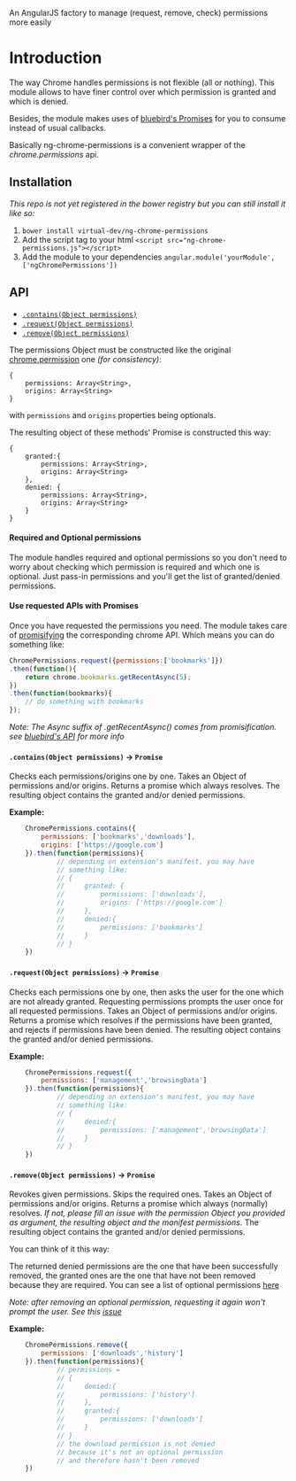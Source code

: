 An AngularJS factory to manage (request, remove, check) permissions more easily

# Introduction

The way Chrome handles permissions is not flexible (all or nothing). This module allows to have finer control over which permission is granted and which is denied.

Besides, the module makes uses of [bluebird's Promises](https://github.com/petkaantonov/bluebird) for you to consume instead of usual callbacks.

Basically ng-chrome-permissions is a convenient wrapper of the *chrome.permissions* api.

## Installation

*This repo is not yet registered in the bower registry but you can still install it like so:*

1. `bower install virtual-dev/ng-chrome-permissions`
2. Add the script tag to your html `<script src="ng-chrome-permissions.js"></script>`
3. Add the module to your dependencies `angular.module('yourModule', ['ngChromePermissions'])`

## API

- [`.contains(Object permissions)`](#containsobject-permissions---promise)
- [`.request(Object permissions)`](#requestobject-permissions---promise)
- [`.remove(Object permissions)`](#removeobject-permissions---promise)

The permissions Object must be constructed like the original [chrome.permission](https://developer.chrome.com/extensions/permissions#type-Permissions) one *(for consistency)*:
```
{
    permissions: Array<String>,
    origins: Array<String>
}
```
with `permissions` and `origins` properties being optionals.

The resulting object of these methods' Promise is constructed this way:
```
{
    granted:{
        permissions: Array<String>,
        origins: Array<String>
    },
    denied: {
        permissions: Array<String>,
        origins: Array<String>
    }
}
```

#### Required and Optional permissions

The module handles required and optional permissions so you don't need to worry about checking which permission is required and which one is optional. Just pass-in permissions and you'll get the list of granted/denied permissions.

#### Use requested APIs with Promises

Once you have requested the permissions you need. The module takes care of [promisifying](https://github.com/petkaantonov/bluebird/blob/master/API.md#promisification) the corresponding chrome API. Which means you can do something like:
```Javascript
ChromePermissions.request({permissions:['bookmarks']})
.then(function(){
    return chrome.bookmarks.getRecentAsync(5);
})
.then(function(bookmarks){
    // do something with bookmarks
});
```
*Note: The Async suffix of .getRecentAsync() comes from promisification. see [bluebird's API](https://github.com/petkaantonov/bluebird/blob/master/API.md#promisification) for more info*


#### `.contains(Object permissions)` -> `Promise`

Checks each permissions/origins one by one.
Takes an Object of permissions and/or origins.
Returns a promise which always resolves.
The resulting object contains the granted and/or denied permissions.

**Example:**
```Javascript
    ChromePermissions.contains({
        permissions: ['bookmarks','downloads'],
        origins: ['https://google.com']
    }).then(function(permissions){
            // depending on extension's manifest, you may have
            // something like:
            // {
            //     granted: {
            //         permissions: ['downloads'],
            //         origins: ['https://google.com']
            //     },
            //     denied:{
            //         permissions: ['bookmarks']
            //     }
            // }
    })
```

#### `.request(Object permissions)` -> `Promise`

Checks each permissions one by one, then asks the user for the one which are not already granted.
Requesting permissions prompts the user once for all requested permissions.
Takes an Object of permissions and/or origins.
Returns a promise which resolves if the permissions have been granted, and rejects if permissions have been denied.
The resulting object contains the granted and/or denied permissions.

**Example:**
```Javascript
    ChromePermissions.request({
        permissions: ['management','browsingData']
    }).then(function(permissions){
            // depending on extension's manifest, you may have
            // something like:
            // {
            //     denied:{
            //         permissions: ['management','browsingData']
            //     }
            // }
    })
```

#### `.remove(Object permissions)` -> `Promise`

Revokes given permissions. Skips the required ones.
Takes an Object of permissions and/or origins.
Returns a promise which always (normally) resolves.
*If not, please fill an issue with the permission Object you provided as argument, the resulting object and the manifest permissions.*
The resulting object contains the granted and/or denied permissions.

You can think of it this way:

The returned denied permissions are the one that have been successfully removed,
the granted ones are the one that have not been removed because they are required. You can see a list of optional permissions [here](https://developer.chrome.com/extensions/permissions)

*Note: after removing an optional permission, requesting it again won't prompt the user. See this [issue](https://code.google.com/p/chromium/issues/detail?id=122578)*

**Example:**
```Javascript
    ChromePermissions.remove({
        permissions: ['downloads','history']
    }).then(function(permissions){
            // permissions =
            // {
            //     denied:{
            //         permissions: ['history']
            //     },
            //     granted:{
            //         permissions: ['downloads']
            //     }
            // }
            // the download permission is not denied
            // because it's not an optional permission
            // and therefore hasn't been removed
    })
```

